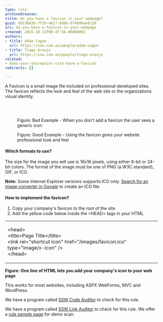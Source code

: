```yaml
---
type: rule
archivedreason: 
title: Do you have a favicon in your webpage?
guid: d9136030-ff29-4617-8d0b-074096ae8120
uri: do-you-have-a-favicon-in-your-webpage
created: 2015-10-13T00:47:56.0000000Z
authors:
- title: Adam Cogan
  url: https://ssw.com.au/people/adam-cogan
- title: Tiago Araujo
  url: https://ssw.com.au/people/tiago-araujo
related:
- does-your-sharepoint-site-have-a-favicon
redirects: []

---
```



<p>A Favicon is a small image file included on professional developed sites. The favicon reflects the look and feel of the web site or the organizations visual identity.</p>
<br><excerpt class='endintro'></excerpt><br>
<dl class="badImage"><dt><img src="/PublishingImages/favicon-bad.jpg" alt="" /></dt><dd>Figure&#58; Bad Example - When you don't add a favicon the user sees a generic icon</dd></dl><dl class="goodImage"><dt><img src="/PublishingImages/favicon-good.jpg" alt="" /></dt><dd>Figure&#58; Good Example - Using the favicon gives your website professional look and feel</dd></dl><h4>Which formats to use?</h4><p>The size for the image you will use is 16x16 pixels, using either​ 8-bit or 24-bit colors. The format of the image must be one of PNG (a W3C standard), GIF, or ICO.</p><p><strong>Note&#58;</strong> Some Internet Explorer versions supports ICO only. <a href="https&#58;//www.google.com.br/#hl=en&amp;safe=off&amp;sclient=psy-ab&amp;q=convert+png+to+ico&amp;oq=convert+png+to+ico&amp;gs_l=hp.3..0l4.980.3953.0.4436.18.14.0.3.3.1.441.4073.2-9j3j2.14.0.les%3b..0.0...1c.1.5.psy-ab.8wQKEsg0jbw&amp;pbx=1&amp;bav=on.2%2cor.r_gc.r_pw.r_cp.r_qf.&amp;bvm=bv.43287494%2cd.eWU&amp;fp=548854122be17fbe&amp;biw=1440&amp;bih=756">Search for an image converter in Google</a> to create an ICO file.</p><h4>How to implement the favicon?</h4><ol><li>Copy your company's favicon to the root of the site​</li><li>Add the yellow code below inside the &lt;HEAD&gt; tags in your HTML</li></ol><table class="clsSSWTable"><tbody><tr><td><p>&lt;head&gt;<br>
           &lt;title&gt;Page Title&lt;/title&gt;<br>
           <span class="highlight">&lt;link rel=&quot;shortcut icon&quot; href=&quot;/images/favicon.ico&quot; type=&quot;image/x-icon&quot; /&gt;</span><br>
           &lt;/head&gt;</p></td></tr></tbody></table>
   <strong>Figure&#58; One line of HTML lets you add your company's icon to your web page</strong>
            <p>This works for most websites, including ASPX WebForms, MVC and WordPress.</p><p><span class="productBox">We have a program called <a href="https&#58;//www.ssw.com.au/ssw/CodeAuditor/">SSW Code Auditor</a> to check for this rule.</span></p> 
   <span class="productBox">We have a program called <a href="https&#58;//www.ssw.com.au/ssw/LinkAuditor/">SSW Link Auditor</a> to check for this rule. We offer a <a href="/SSW/LinkAuditor/Samples/Rules/Favicon.aspx">rule sample page</a> for demo scan.</span> 



